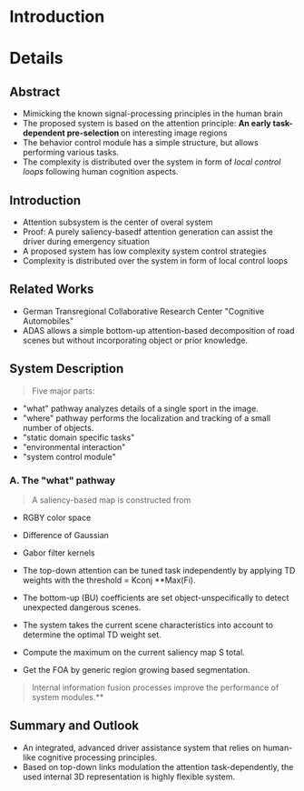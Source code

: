 # Introduction #



# Details #

## Abstract ##
  * Mimicking the known signal-processing principles in the human brain
  * The proposed system is based on the attention principle: <b> An early task-dependent pre-selection </b> on interesting image regions
  * The behavior control module has a simple structure, but allows performing various tasks.
  * The complexity is distributed over the system in form of <i> local control loops </i> following human cognition aspects.

## Introduction ##
  * Attention subsystem is the center of overal system
  * Proof: A purely saliency-basedf attention generation can assist the driver during emergency situation
  * A proposed system has low complexity system control strategies
  * Complexity is distributed over the system in form of local control loops

## Related Works ##
  * German Transregional Collaborative Research Center "Cognitive Automobiles"
  * ADAS allows a simple bottom-up attention-based decomposition of road scenes but without incorporating object or prior knowledge.

## System Description ##
> Five major parts:
  * "what" pathway analyzes details of a single sport in the image.
  * "where" pathway performs the localization and tracking of a small number of objects.
  * "static domain specific tasks"
  * "environmental interaction"
  * "system control module"

### A. The "what" pathway ###
> A saliency-based map is constructed from
  * RGBY color space
  * Difference of Gaussian
  * Gabor filter kernels

  * The top-down attention can be tuned task independently by applying TD weights with the threshold = Kconj **Max(Fi).
  * The bottom-up (BU) coefficients are set object-unspecifically to detect unexpected dangerous scenes.
  * The system takes the current scene characteristics into account to determine the optimal TD weight set.
  * Compute the maximum on the current saliency map S total.
  * Get the FOA by generic region growing based segmentation.
> Internal information fusion processes improve the performance of system modules.**


## Summary and Outlook ##

  * An integrated, advanced driver assistance system that relies on human-like cognitive processing principles.
  * Based on top-down links modulation the attention task-dependently, the used internal 3D representation is highly flexible system.
